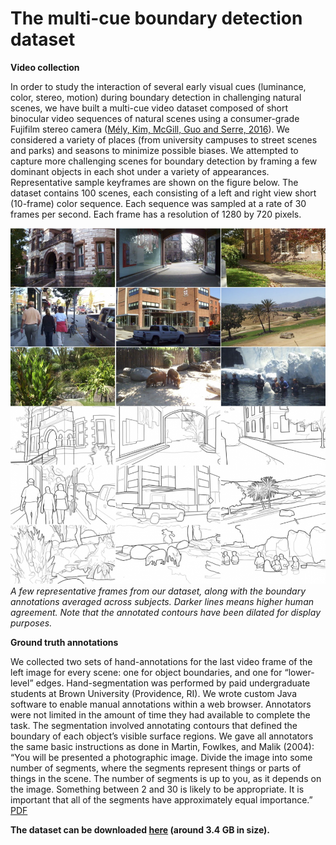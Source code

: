 # The multi-cue boundary detection dataset

**Video collection**

In order to study the interaction of several early visual cues (luminance, color, stereo, motion) during boundary detection in challenging natural scenes, we have built a multi-cue video dataset composed of short binocular video sequences of natural scenes using a consumer-grade Fujifilm stereo camera ([Mély, Kim, McGill, Guo and Serre, 2016](http://www.ncbi.nlm.nih.gov/pubmed/26748113)). We considered a variety of places (from university campuses to street scenes and parks) and seasons to minimize possible biases. We attempted to capture more challenging scenes for boundary detection by framing a few dominant objects in each shot under a variety of appearances. Representative sample keyframes are shown on the figure below. The dataset contains 100 scenes, each consisting of a left and right view short (10-frame) color sequence. Each sequence was sampled at a rate of 30 frames per second. Each frame has a resolution of 1280 by 720 pixels.

[![Representative frames](/images/resources/multicue/dataset_lowfi-907x1024.png)](/images/resources/multicue/dataset_lowfi.png)  
*A few representative frames from our dataset, along with the boundary annotations averaged across subjects. Darker lines means higher human agreement. Note that the annotated contours have been dilated for display purposes.*

**Ground truth annotations**

We collected two sets of hand-annotations for the last video frame of the left image for every scene: one for object boundaries, and one for “lower-level” edges. Hand-segmentation was performed by paid undergraduate students at Brown University (Providence, RI). We wrote custom Java software to enable manual annotations within a web browser. Annotators were not limited in the amount of time they had available to complete the task. The segmentation involved annotating contours that defined the boundary of each object’s visible surface regions. We gave all annotators the same basic instructions as done in Martin, Fowlkes, and Malik (2004): “You will be presented a photographic image. Divide the image into some number of segments, where the segments represent things or parts of things in the scene. The number of segments is up to you, as it depends on the image. Something between 2 and 30 is likely to be appropriate. It is important that all of the segments have approximately equal importance.” [PDF](http://serre-lab.clps.brown.edu/wp-content/uploads/2014/08/dataset_lowfi.pdf)

**The dataset can be downloaded [here](/datasets/multicue/multicue-dataset.tar.bz2) (around 3.4 GB in size).**